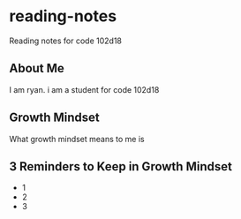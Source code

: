 # reading-notes
Reading notes for code 102d18

## About Me
I am ryan. i am a student for code 102d18

## Growth Mindset
What growth mindset means to me is

## 3 Reminders to Keep in Growth Mindset
- 1
- 2
- 3
